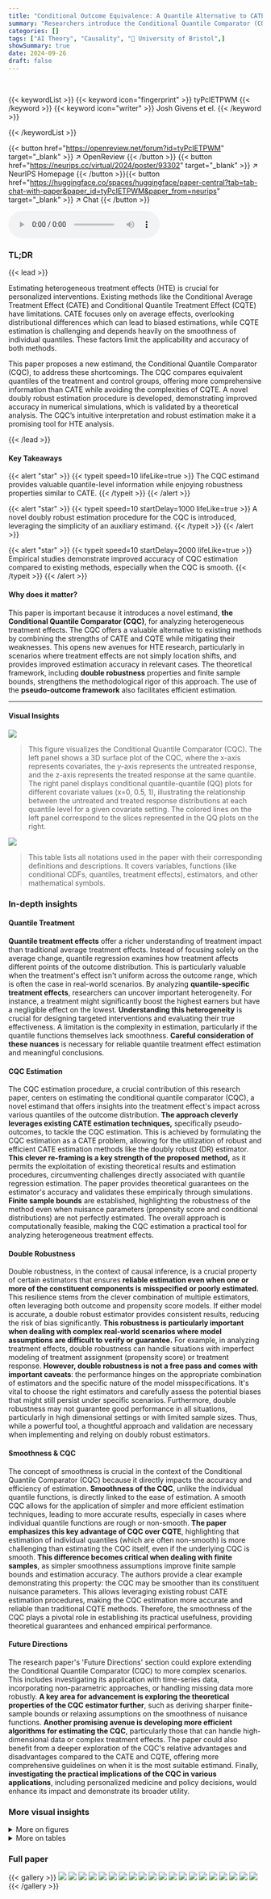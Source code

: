 ```yaml
---
title: "Conditional Outcome Equivalence: A Quantile Alternative to CATE"
summary: "Researchers introduce the Conditional Quantile Comparator (CQC) for analyzing heterogeneous treatment effects, offering an improved approach by combining the strengths of CATE and CQTE while overcomin..."
categories: []
tags: ["AI Theory", "Causality", "🏢 University of Bristol",]
showSummary: true
date: 2024-09-26
draft: false
---
```


<br>

{{< keywordList >}}
{{< keyword icon="fingerprint" >}} tyPcIETPWM {{< /keyword >}}
{{< keyword icon="writer" >}} Josh Givens et el. {{< /keyword >}}
 
{{< /keywordList >}}

{{< button href="https://openreview.net/forum?id=tyPcIETPWM" target="_blank" >}}
↗ OpenReview
{{< /button >}}
{{< button href="https://neurips.cc/virtual/2024/poster/93302" target="_blank" >}}
↗ NeurIPS Homepage
{{< /button >}}{{< button href="https://huggingface.co/spaces/huggingface/paper-central?tab=tab-chat-with-paper&paper_id=tyPcIETPWM&paper_from=neurips" target="_blank" >}}
↗ Chat
{{< /button >}}



<audio controls>
    <source src="https://ai-paper-reviewer.com/tyPcIETPWM/podcast.wav" type="audio/wav">
    Your browser does not support the audio element.
</audio>


### TL;DR


{{< lead >}}

Estimating heterogeneous treatment effects (HTE) is crucial for personalized interventions.  Existing methods like the Conditional Average Treatment Effect (CATE) and Conditional Quantile Treatment Effect (CQTE) have limitations. CATE focuses only on average effects, overlooking distributional differences which can lead to biased estimations, while CQTE estimation is challenging and depends heavily on the smoothness of individual quantiles.  These factors limit the applicability and accuracy of both methods.

This paper proposes a new estimand, the Conditional Quantile Comparator (CQC), to address these shortcomings. The CQC compares equivalent quantiles of the treatment and control groups, offering more comprehensive information than CATE while avoiding the complexities of CQTE. A novel doubly robust estimation procedure is developed, demonstrating improved accuracy in numerical simulations, which is validated by a theoretical analysis. The CQC’s intuitive interpretation and robust estimation make it a promising tool for HTE analysis.

{{< /lead >}}


#### Key Takeaways

{{< alert "star" >}}
{{< typeit speed=10 lifeLike=true >}} The CQC estimand provides valuable quantile-level information while enjoying robustness properties similar to CATE. {{< /typeit >}}
{{< /alert >}}

{{< alert "star" >}}
{{< typeit speed=10 startDelay=1000 lifeLike=true >}} A novel doubly robust estimation procedure for the CQC is introduced, leveraging the simplicity of an auxiliary estimand. {{< /typeit >}}
{{< /alert >}}

{{< alert "star" >}}
{{< typeit speed=10 startDelay=2000 lifeLike=true >}} Empirical studies demonstrate improved accuracy of CQC estimation compared to existing methods, especially when the CQC is smooth. {{< /typeit >}}
{{< /alert >}}

#### Why does it matter?
This paper is important because it introduces a novel estimand, **the Conditional Quantile Comparator (CQC)**, for analyzing heterogeneous treatment effects.  The CQC offers a valuable alternative to existing methods by combining the strengths of CATE and CQTE while mitigating their weaknesses. This opens new avenues for HTE research, particularly in scenarios where treatment effects are not simply location shifts, and provides improved estimation accuracy in relevant cases. The theoretical framework, including **double robustness** properties and finite sample bounds, strengthens the methodological rigor of this approach. The use of the **pseudo-outcome framework** also facilitates efficient estimation.

------
#### Visual Insights



![](https://ai-paper-reviewer.com/tyPcIETPWM/figures_1_1.jpg)

> This figure visualizes the Conditional Quantile Comparator (CQC). The left panel shows a 3D surface plot of the CQC, where the x-axis represents covariates, the y-axis represents the untreated response, and the z-axis represents the treated response at the same quantile.  The right panel displays conditional quantile-quantile (QQ) plots for different covariate values (x=0, 0.5, 1), illustrating the relationship between the untreated and treated response distributions at each quantile level for a given covariate setting. The colored lines on the left panel correspond to the slices represented in the QQ plots on the right.





![](https://ai-paper-reviewer.com/tyPcIETPWM/tables_5_1.jpg)

> This table lists all notations used in the paper with their corresponding definitions and descriptions.  It covers variables, functions (like conditional CDFs, quantiles, treatment effects), estimators, and other mathematical symbols.





### In-depth insights


#### Quantile Treatment
**Quantile treatment effects** offer a richer understanding of treatment impact than traditional average treatment effects.  Instead of focusing solely on the average change, quantile regression examines how treatment affects different points of the outcome distribution. This is particularly valuable when the treatment's effect isn't uniform across the outcome range, which is often the case in real-world scenarios. By analyzing **quantile-specific treatment effects**, researchers can uncover important heterogeneity. For instance, a treatment might significantly boost the highest earners but have a negligible effect on the lowest.  **Understanding this heterogeneity** is crucial for designing targeted interventions and evaluating their true effectiveness. A limitation is the complexity in estimation, particularly if the quantile functions themselves lack smoothness.  **Careful consideration of these nuances** is necessary for reliable quantile treatment effect estimation and meaningful conclusions.

#### CQC Estimation
The CQC estimation procedure, a crucial contribution of this research paper, centers on estimating the conditional quantile comparator (CQC), a novel estimand that offers insights into the treatment effect's impact across various quantiles of the outcome distribution.  **The approach cleverly leverages existing CATE estimation techniques,** specifically pseudo-outcomes, to tackle the CQC estimation.  This is achieved by formulating the CQC estimation as a CATE problem, allowing for the utilization of robust and efficient CATE estimation methods like the doubly robust (DR) estimator.  **This clever re-framing is a key strength of the proposed method,** as it permits the exploitation of existing theoretical results and estimation procedures, circumventing challenges directly associated with quantile regression estimation. The paper provides theoretical guarantees on the estimator's accuracy and validates these empirically through simulations.  **Finite sample bounds** are established, highlighting the robustness of the method even when nuisance parameters (propensity score and conditional distributions) are not perfectly estimated. The overall approach is computationally feasible, making the CQC estimation a practical tool for analyzing heterogeneous treatment effects.

#### Double Robustness
Double robustness, in the context of causal inference, is a crucial property of certain estimators that ensures **reliable estimation even when one or more of the constituent components is misspecified or poorly estimated.**  This resilience stems from the clever combination of multiple estimators, often leveraging both outcome and propensity score models.  If either model is accurate, a double robust estimator provides consistent results, reducing the risk of bias significantly. **This robustness is particularly important when dealing with complex real-world scenarios where model assumptions are difficult to verify or guarantee.**  For example, in analyzing treatment effects, double robustness can handle situations with imperfect modeling of treatment assignment (propensity score) or treatment response. **However, double robustness is not a free pass and comes with important caveats**:  the performance hinges on the appropriate combination of estimators and the specific nature of the model misspecifications.  It's vital to choose the right estimators and carefully assess the potential biases that might still persist under specific scenarios. Furthermore, double robustness may not guarantee good performance in all situations, particularly in high dimensional settings or with limited sample sizes.  Thus, while a powerful tool, a thoughtful approach and validation are necessary when implementing and relying on doubly robust estimators.

#### Smoothness & CQC
The concept of smoothness is crucial in the context of the Conditional Quantile Comparator (CQC) because it directly impacts the accuracy and efficiency of estimation.  **Smoothness of the CQC**, unlike the individual quantile functions, is directly linked to the ease of estimation.  A smooth CQC allows for the application of simpler and more efficient estimation techniques, leading to more accurate results, especially in cases where individual quantile functions are rough or non-smooth. **The paper emphasizes this key advantage of CQC over CQTE**, highlighting that estimation of individual quantiles (which are often non-smooth) is more challenging than estimating the CQC itself, even if the underlying CQC is smooth.  **This difference becomes critical when dealing with finite samples**, as simpler smoothness assumptions improve finite sample bounds and estimation accuracy. The authors provide a clear example demonstrating this property: the CQC may be smoother than its constituent nuisance parameters. This allows leveraging existing robust CATE estimation procedures, making the CQC estimation more accurate and reliable than traditional CQTE methods.  Therefore, the smoothness of the CQC plays a pivotal role in establishing its practical usefulness, providing theoretical guarantees and enhanced empirical performance.

#### Future Directions
The research paper's 'Future Directions' section could explore extending the Conditional Quantile Comparator (CQC) to more complex scenarios.  This includes investigating its application with time-series data, incorporating non-parametric approaches, or handling missing data more robustly.  **A key area for advancement is exploring the theoretical properties of the CQC estimator further**, such as deriving sharper finite-sample bounds or relaxing assumptions on the smoothness of nuisance functions.  **Another promising avenue is developing more efficient algorithms for estimating the CQC**, particularly those that can handle high-dimensional data or complex treatment effects.  The paper could also benefit from a deeper exploration of the CQC's relative advantages and disadvantages compared to the CATE and CQTE, offering more comprehensive guidelines on when it is the most suitable estimand. Finally, **investigating the practical implications of the CQC in various applications**, including personalized medicine and policy decisions, would enhance its impact and demonstrate its broader utility.


### More visual insights

<details>
<summary>More on figures
</summary>


![](https://ai-paper-reviewer.com/tyPcIETPWM/figures_4_1.jpg)

> This figure shows surface plots of the Conditional Cumulative Distribution Function (CCDF), Conditional Quantile Comparator (CQC), and Conditional Quantile Treatment Effect (CQTE).  It demonstrates a key characteristic of the CQC: its smoothness even when the individual CCDF's are not smooth.  The CCDF and CQTE show significant high-frequency variation along the x-axis, reflecting the complexity in the marginal outcome distributions. In contrast, the CQC surface is significantly smoother, highlighting a key advantage of using the CQC as an estimand for heterogeneous treatment effect (HTE) analysis.


![](https://ai-paper-reviewer.com/tyPcIETPWM/figures_8_1.jpg)

> This figure displays the mean absolute error and 95% confidence intervals for five different estimators of the conditional quantile comparator (CQC): a separate estimator, an IPW estimator, the CQTE estimator by Kallus and Oprescu, the proposed DR estimator, and an oracle DR estimator. The left panel shows the results with a fixed sample size of 1000 and varying γ (a parameter controlling the smoothness of the nuisance parameters), demonstrating the impact of increasing γ on estimator accuracy. The right panel shows the results with a fixed γ of 6 and varying sample size, illustrating the effect of increased data on the estimators' accuracy.  The figure visually compares the performance of the different estimators across different levels of smoothness and data quantity.


![](https://ai-paper-reviewer.com/tyPcIETPWM/figures_9_1.jpg)

> This figure visualizes the effect of an employment intervention program on income, considering age as a covariate.  The left panel shows a 3D surface plot, illustrating the change in income (∆*(y|x) = g*(y|x) - y) for different quantiles of untreated income (y) and various ages (x).  The right panel displays a heatmap representation of the same data, making it easier to identify patterns and trends. Darker colors represent larger positive or negative changes in income.


![](https://ai-paper-reviewer.com/tyPcIETPWM/figures_15_1.jpg)

> This figure shows the mean absolute error for different estimators of the conditional quantile comparator (CQC) under two experimental settings.  The left panel varies the frequency of the sine function (γ) while keeping the sample size constant, demonstrating how estimator performance changes with increasing complexity of the nuisance parameters.  The right panel varies the sample size (2n) while holding γ constant, illustrating the impact of sample size on estimation accuracy.  The estimators compared are a separate estimator (estimating the two CCDFs separately), an IPW estimator, the CQTE estimator of Kallus and Oprescu, the proposed doubly robust (DR) CQC estimator, and an oracle DR estimator (using the true nuisance parameters). Error bars represent 95% confidence intervals.


![](https://ai-paper-reviewer.com/tyPcIETPWM/figures_15_2.jpg)

> This figure shows the mean absolute error with 95% confidence intervals for different estimators of the conditional quantile comparator (CQC).  The left panel shows the impact of increasing the frequency of the sine term (γ) in the simulated data, while keeping the sample size constant at 2000. The right panel examines the effect of increasing the sample size (2n) on estimation accuracy for a fixed frequency (γ = 6). The estimators compared include a separate estimator for CCDFs, an IPW estimator, the CQTE estimator by Kallus and Oprescu, the proposed doubly robust (DR) estimator for the CQC, and an oracle DR estimator with perfect nuisance parameter estimates. This illustrates how the proposed method's accuracy improves with larger sample sizes and its relative robustness to the smoothness of the nuisance parameters compared to other approaches.


![](https://ai-paper-reviewer.com/tyPcIETPWM/figures_16_1.jpg)

> This figure displays the mean absolute error and 95% confidence intervals for five different estimators of the conditional quantile comparator (CQC): a separate estimator, an inverse propensity weighting (IPW) estimator, the CQTE estimator by Kallus and Oprescu (2023), the doubly robust (DR) estimator proposed in this paper, and an oracle DR estimator.  The left panel shows the results with a fixed sample size (2n=1000) and varying γ (a parameter controlling the smoothness of the nuisance parameters). The right panel shows the results for a fixed γ (γ=6) and varying sample sizes (2n). The plots illustrate the performance of each method as a function of γ and sample size, demonstrating that the proposed DR estimator generally outperforms the other estimators, particularly in challenging scenarios with high γ values (less smooth nuisance parameters).


![](https://ai-paper-reviewer.com/tyPcIETPWM/figures_16_2.jpg)

> This figure compares three different visualizations related to treatment effect: the conditional cumulative distribution function (CCDF), the conditional quantile comparator (CQC), and the conditional quantile treatment effect (CQTE).  The plots demonstrate the smoothness properties of the CQC and show that in this example, the CQC is smoother than the other two functions. Specifically, the CCDF and CQTE show rapid variations along the x-axis, while the CQC remains relatively flat. This illustrates the main benefit of using the CQC for cases where the marginal response distribution is complex but the comparator quantity is smooth.


![](https://ai-paper-reviewer.com/tyPcIETPWM/figures_17_1.jpg)

> This figure compares three different visualizations of the same data: the conditional cumulative distribution function (CCDF), the conditional quantile comparator (CQC), and the conditional quantile treatment effect (CQTE).  The x-axis represents covariates, and the y-axis represents the response variable. The CCDF and CQTE show high-frequency changes along the x-axis, indicating complexity in the individual response distributions.  In contrast, the CQC surface shows a smoother response across the x-axis, highlighting a simpler relationship between the treated and untreated response distributions. This demonstrates the CQC's desirable property of maintaining smoothness even when individual CCDFs are not smooth.


</details>




<details>
<summary>More on tables
</summary>


![](https://ai-paper-reviewer.com/tyPcIETPWM/tables_7_1.jpg)
> This table summarizes the notations used throughout the paper, defining the variables, functions, and their descriptions.  It includes mathematical symbols and their corresponding meanings within the context of the paper's research on heterogeneous treatment effects.

![](https://ai-paper-reviewer.com/tyPcIETPWM/tables_12_1.jpg)
> This table provides a comprehensive list of notations used throughout the paper, defining each symbol and providing a brief description of its meaning.  It includes variables, functions, and estimates related to the conditional quantile comparator (CQC), conditional average treatment effect (CATE), and other key concepts in the study of heterogeneous treatment effects.

![](https://ai-paper-reviewer.com/tyPcIETPWM/tables_13_1.jpg)
> This table lists notations used throughout the paper, including the definition and description of each notation.  It covers variables (Y, X, A, Z), functions (π, Fa, F⁻¹, τ, τq, g*, h*, Δ*),  sets (I, Ia, Da, [n]), norms (||.||, ||.||₁, ||.||∞), and various estimates. The table is essential for understanding the mathematical formulas and algorithms presented in the paper.

</details>




### Full paper

{{< gallery >}}
<img src="https://ai-paper-reviewer.com/tyPcIETPWM/1.png" class="grid-w50 md:grid-w33 xl:grid-w25" />
<img src="https://ai-paper-reviewer.com/tyPcIETPWM/2.png" class="grid-w50 md:grid-w33 xl:grid-w25" />
<img src="https://ai-paper-reviewer.com/tyPcIETPWM/3.png" class="grid-w50 md:grid-w33 xl:grid-w25" />
<img src="https://ai-paper-reviewer.com/tyPcIETPWM/4.png" class="grid-w50 md:grid-w33 xl:grid-w25" />
<img src="https://ai-paper-reviewer.com/tyPcIETPWM/5.png" class="grid-w50 md:grid-w33 xl:grid-w25" />
<img src="https://ai-paper-reviewer.com/tyPcIETPWM/6.png" class="grid-w50 md:grid-w33 xl:grid-w25" />
<img src="https://ai-paper-reviewer.com/tyPcIETPWM/7.png" class="grid-w50 md:grid-w33 xl:grid-w25" />
<img src="https://ai-paper-reviewer.com/tyPcIETPWM/8.png" class="grid-w50 md:grid-w33 xl:grid-w25" />
<img src="https://ai-paper-reviewer.com/tyPcIETPWM/9.png" class="grid-w50 md:grid-w33 xl:grid-w25" />
<img src="https://ai-paper-reviewer.com/tyPcIETPWM/10.png" class="grid-w50 md:grid-w33 xl:grid-w25" />
<img src="https://ai-paper-reviewer.com/tyPcIETPWM/11.png" class="grid-w50 md:grid-w33 xl:grid-w25" />
<img src="https://ai-paper-reviewer.com/tyPcIETPWM/12.png" class="grid-w50 md:grid-w33 xl:grid-w25" />
<img src="https://ai-paper-reviewer.com/tyPcIETPWM/13.png" class="grid-w50 md:grid-w33 xl:grid-w25" />
<img src="https://ai-paper-reviewer.com/tyPcIETPWM/14.png" class="grid-w50 md:grid-w33 xl:grid-w25" />
<img src="https://ai-paper-reviewer.com/tyPcIETPWM/15.png" class="grid-w50 md:grid-w33 xl:grid-w25" />
<img src="https://ai-paper-reviewer.com/tyPcIETPWM/16.png" class="grid-w50 md:grid-w33 xl:grid-w25" />
<img src="https://ai-paper-reviewer.com/tyPcIETPWM/17.png" class="grid-w50 md:grid-w33 xl:grid-w25" />
<img src="https://ai-paper-reviewer.com/tyPcIETPWM/18.png" class="grid-w50 md:grid-w33 xl:grid-w25" />
<img src="https://ai-paper-reviewer.com/tyPcIETPWM/19.png" class="grid-w50 md:grid-w33 xl:grid-w25" />
<img src="https://ai-paper-reviewer.com/tyPcIETPWM/20.png" class="grid-w50 md:grid-w33 xl:grid-w25" />
{{< /gallery >}}